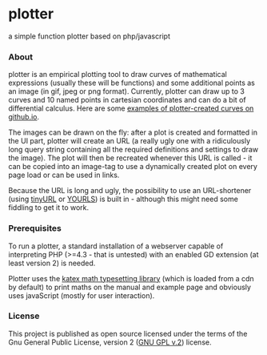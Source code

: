 # plotter
a simple function plotter based on php/javascript

### About
plotter is an empirical plotting tool to draw curves of mathematical expressions (usually these will be functions) and some additional points as an image (in gif, jpeg or png format). Currently, plotter can draw up to 3 curves and 10 named points in cartesian coordinates and can do a bit of differential calculus. Here are some [examples of plotter-created curves on github.io](https://marcusoettinger.github.io/plotter).

The images can be drawn on the fly: after a plot is created and formatted in the UI part, plotter will create an URL (a really ugly one with a ridiculously long query string containing all the required definitions and settings to draw the image). The plot will then be recreated whenever this URL is called - it can be copied into an image-tag to use a dynamically created plot on every page load or can be used in links.

Because the URL is long and ugly, the possibility to use an URL-shortener (using [tinyURL](https://tinyurl.com/) or [YOURLS](https://yourls.org/)) is built in - although this might need some fiddling to get it to work.

### Prerequisites
To run a plotter, a standard installation of a webserver capable of interpreting PHP (>=4.3 - that is untested) with an enabled GD extension (at least version 2) is needed.

Plotter uses the [katex math typesetting library](https://katex.org/) (which is loaded from a cdn by default) to print maths on the manual and example page and obviously uses javaScript (mostly for user interaction).

### License
This project is published as open source licensed under the terms of the Gnu General Public License, version 2 ([GNU GPL v.2](https://www.gnu.org/licenses/gpl-2.0.html)) license.
